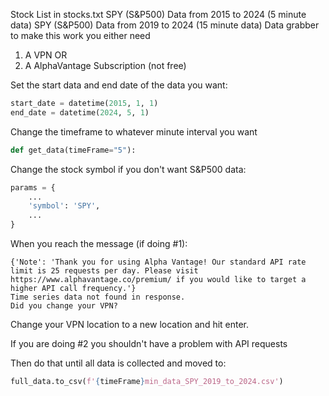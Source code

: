 Stock List in stocks.txt
SPY (S&P500) Data from 2015 to 2024 (5 minute data)
SPY (S&P500) Data from 2019 to 2024 (15 minute data)
Data grabber to make this work you either need 
1. A VPN
OR
2. A AlphaVantage Subscription (not free)

Set the start data and end date of the data you want:
```python
start_date = datetime(2015, 1, 1)
end_date = datetime(2024, 5, 1)
```

Change the timeframe to whatever minute interval you want
```python
def get_data(timeFrame="5"):
```

Change the stock symbol if you don't want S&P500 data:
```python
params = {
    ...
    'symbol': 'SPY',
    ...
}
```

When you reach the message (if doing #1):
```
{'Note': 'Thank you for using Alpha Vantage! Our standard API rate limit is 25 requests per day. Please visit https://www.alphavantage.co/premium/ if you would like to target a higher API call frequency.'}
Time series data not found in response.
Did you change your VPN?
```
Change your VPN location to a new location and hit enter.

If you are doing #2 you shouldn't have a problem with API requests

Then do that until all data is collected and moved to:
```python
full_data.to_csv(f'{timeFrame}min_data_SPY_2019_to_2024.csv')
```
